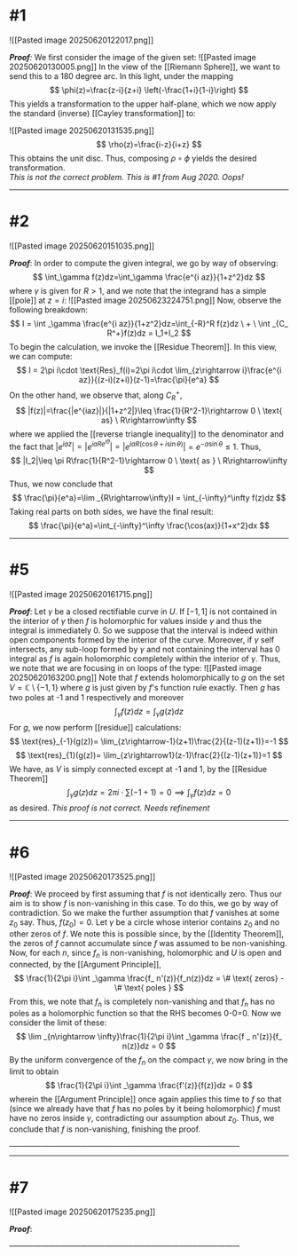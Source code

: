 # #1
![[Pasted image 20250620122017.png]]

***Proof**:* We first consider the image of the given set:
![[Pasted image 20250620130005.png]]
In the view of the [[Riemann Sphere]], we want to send this to a 180 degree arc. In this light, under the mapping
$$ \phi(z)=\frac{z-i}{z+i} \left(-\frac{1+i}{1-i}\right) $$
This yields a transformation to the upper half-plane, which we now apply the standard (inverse) [[Cayley transformation]] to: 

![[Pasted image 20250620131535.png]]
$$ \rho(z)=\frac{i-z}{i+z}
$$
This obtains the unit disc. Thus, composing $\rho \circ\phi$ yields the desired transformation.  
*This is not the correct problem. This is #1 from Aug 2020. Oops!*
$$\tag*{$\blacksquare$}$$
_________________________________________________________________ 

# #2
![[Pasted image 20250620151035.png]]

***Proof***: In order to compute the given integral, we go by way of observing:
$$
\int_\gamma f(z)dz=\int_\gamma \frac{e^{i az}}{1+z^2}dz
$$
where $\gamma$ is given for $R>1$, and we note that the integrand has a simple [[pole]] at $z=i$:
![[Pasted image 20250623224751.png]]
Now, observe the following breakdown:
$$
I = \int _\gamma \frac{e^{i az}}{1+z^2}dz=\int_{-R}^R f(z)dz \ + \ \int _{C_ R^+}f(z)dz = I_1+I_2
$$
To begin the calculation, we invoke the [[Residue Theorem]]. In this view, we can compute:
$$
I = 2\pi i\cdot \text{Res}_f(i)=2\pi i\cdot \lim_{z\rightarrow i}\frac{e^{i az}}{(z-i)(z+i)}(z-1)=\frac{\pi}{e^a}
$$
On the other hand, we observe that, along $C_R^+$,
$$
|f(z)|=\frac{|e^{iaz}|}{|1+z^2|}\leq \frac{1}{R^2-1}\rightarrow 0 \  \text{ as} \ R\rightarrow\infty
$$
where we applied the [[reverse triangle inequality]] to the denominator and the fact that $|e^{iaz}|=|e^{iaRe^{i\theta}}|=|e^{iaR(\cos{\theta}+i\sin{\theta})}|= e^{-a\sin{\theta}}\leq 1$. Thus,
$$
|I_2|\leq \pi R\frac{1}{R^2-1}\rightarrow 0 \ \text{ as } \ R\rightarrow\infty
$$
Thus, we now conclude that
$$
\frac{\pi}{e^a}=\lim _{R\rightarrow\infty}I = \int_{-\infty}^\infty f(z)dz
$$
Taking real parts on both sides, we have the final result:
$$
\frac{\pi}{e^a}=\int_{-\infty}^\infty \frac{\cos(ax)}{1+x^2}dx
$$

$$\tag*{$\blacksquare$}$$ 
_________________________________________________________________ 
# #5 
![[Pasted image 20250620161715.png]]

***Proof***: Let $\gamma$ be a closed rectifiable curve in $U$. If $[-1,1]$ is not contained in the interior of $\gamma$ then $f$ is holomorphic for values inside $\gamma$ and thus the integral is immediately 0. So we suppose that the interval is indeed within open components formed by the interior of the curve. Moreover, if $\gamma$ self intersects, any sub-loop formed by $\gamma$ and not containing the interval has 0 integral as $f$ is again holomorphic completely within the interior of $\gamma$. Thus, we note that we are focusing in on loops of the type:
![[Pasted image 20250620163200.png]]
Note that $f$ extends holomorphically to $g$ on the set $V=\mathbb{C}\setminus \{-1,1\}$ where $g$ is just given by $f$'s function rule exactly. Then $g$ has two poles at -1 and 1 respectively and moreover 
$$
\int _\gamma f(z)dz = \int_\gamma g(z)dz
$$
For $g$, we now perform [[residue]] calculations:
$$
\text{res}_{-1}(g(z))= \lim_{z\rightarrow-1}(z+1)\frac{2}{(z-1)(z+1)}=-1
$$
$$
\text{res}_{1}(g(z))= \lim_{z\rightarrow1}(z-1)\frac{2}{(z-1)(z+1)}=1
$$
We have, as $V$ is simply connected except at -1 and 1, by the [[Residue Theorem]]
$$
\int _\gamma g(z)dz = 2\pi i\cdot \sum (-1+1)=0 \implies \int_\gamma f(z) dz=0
$$
as desired. 
*This proof is not correct. Needs refinement*
$$\tag *{$\blacksquare$}$$
_________________________________________________________________

# #6 
![[Pasted image 20250620173525.png]]

***Proof***: We proceed by first assuming that $f$ is not identically zero. Thus our aim is to show $f$ is non-vanishing in this case. To do this, we go by way of contradiction. So we make the further assumption that $f$ vanishes at some $z_0$ say. Thus, $f(z_0)=0$. Let $\gamma$ be a circle whose interior contains $z_0$ and no other zeros of $f$. We note this is possible since, by the [[Identity Theorem]], the zeros of $f$ cannot accumulate since $f$ was assumed to be non-vanishing. Now, for each $n$, since $f_n$ is non-vanishing, holomorphic and $U$ is open and connected, by the [[Argument Principle]],
$$
\frac{1}{2\pi i}\int _\gamma \frac{f_ n'(z)}{f_n(z)}dz = \# \text{ zeros} - \# \text{ poles }
$$
From this, we note that $f_n$ is completely non-vanishing and that $f_n$ has no poles as a holomorphic function so that the RHS becomes 0-0=0. Now we consider the limit of these: 
$$
\lim _{n\rightarrow \infty}\frac{1}{2\pi i}\int _\gamma \frac{f _ n'(z)}{f_ n(z)}dz = 0
$$
By the uniform convergence of the $f_n$ on the compact $\gamma$, we now bring in the limit to obtain
$$
\frac{1}{2\pi i}\int _\gamma \frac{f'(z)}{f(z)}dz = 0
$$
wherein the [[Argument Principle]] once again applies this time to $f$ so that (since we already have that $f$ has no poles by it being holomorphic) $f$ must have no zeros inside $\gamma$, contradicting our assumption about $z_0$. Thus, we conclude that $f$ is non-vanishing, finishing the proof. $$\tag*{$\blacksquare$}$$ _________________________________________________________________ 
_________________________________________________________________ 

# #7
![[Pasted image 20250620175235.png]]

***Proof***: 
$$\tag*{$\blacksquare$}$$ _________________________________________________________________ 
